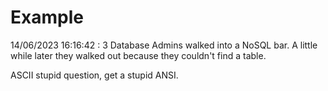 # Example

<!-- replace-with-date starts -->
14/06/2023 16:16:42 : 3 Database Admins walked into a NoSQL bar. A little while later they walked out because they couldn't find a table.
<!-- replace-with-date ends -->

<!-- replace-with-joke starts -->
ASCII stupid question, get a stupid ANSI.
<!-- replace-with-joke ends -->